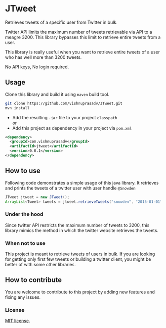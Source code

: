 # JTweet

Retrieves tweets of a specific user from Twitter in bulk.  

Twitter API limits the maximum number of tweets retrievable via API to a meagre 3200. This library bypasses this limit to retrieve entire tweets from a user.  

This library is really useful when you want to retrieve entire tweets of a user who has well more than 3200 tweets.  

No API keys, No login required.

## Usage

Clone this library and build it using `maven` build tool. 

```sh
git clone https://github.com/vishnuprasadv/JTweet.git
mvn install
```

* Add the resulting `.jar` file to your project `classpath`   
or
* Add this project as dependency in your project via `pom.xml`
```xml
<dependency>
  <groupId>com.vishnuprasadv</groupId>
  <artifactId>jtweet</artifactId>
  <version>0.0.1</version>
</dependency>
```

## How to use

Following code demonstrates a simple usage of this java library. It retrieves and prints the tweets of a twitter user with user handle `@Snowden`

```java
JTweet jtweet = new JTweet();
ArrayList<Tweet> tweets = jtweet.retrieveTweets("snowden", "2015-01-01", "2016-06-01");
```

### Under the hood

Since twitter API restricts the maximum number of tweets to 3200, this library mimics the method in which the twitter website retrieves the tweets.

### When not to use

This project is meant to retrieve tweets of users in bulk. If you are looking for getting only first few tweets or building a twitter client, you might be better of with some other libraries.

## How to contribute

You are welcome to contribute to this project by adding new features and fixing any issues.

### License

[MIT license](https://opensource.org/licenses/MIT).

